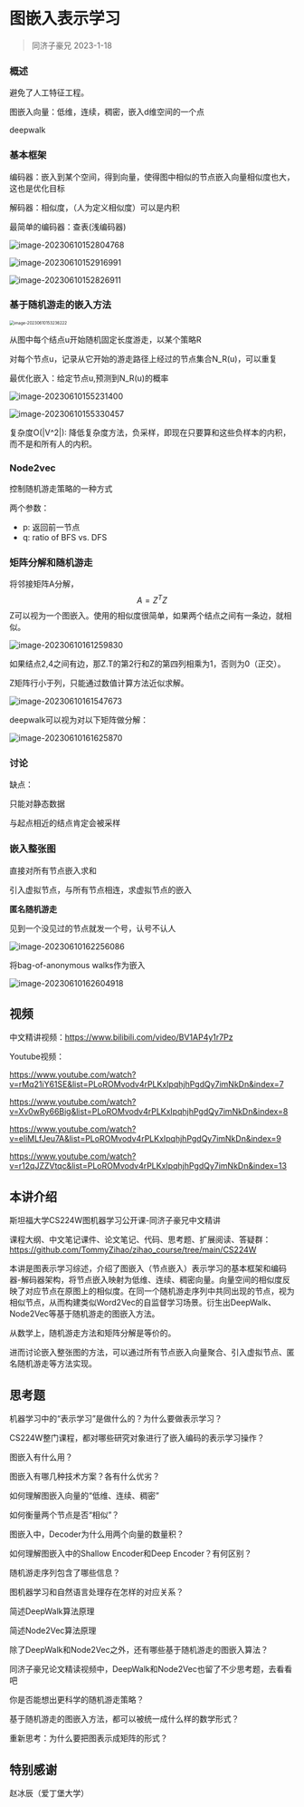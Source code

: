 # 图嵌入表示学习

> 同济子豪兄 2023-1-18
>

### 概述

避免了人工特征工程。

图嵌入向量：低维，连续，稠密，嵌入d维空间的一个点

deepwalk

### 基本框架

编码器：嵌入到某个空间，得到向量，使得图中相似的节点嵌入向量相似度也大，这也是优化目标

解码器：相似度，（人为定义相似度）可以是内积

最简单的编码器：查表(浅编码器)

![image-20230610152804768](C:\Users\lenovo\AppData\Roaming\Typora\typora-user-images\image-20230610152804768.png)

![image-20230610152916991](C:\Users\lenovo\AppData\Roaming\Typora\typora-user-images\image-20230610152916991.png)



![image-20230610152826911](C:\Users\lenovo\AppData\Roaming\Typora\typora-user-images\image-20230610152826911.png)

### 基于随机游走的嵌入方法

<img src="C:\Users\lenovo\AppData\Roaming\Typora\typora-user-images\image-20230610153236222.png" alt="image-20230610153236222" style="zoom: 50%;" />

从图中每个结点u开始随机固定长度游走，以某个策略R

对每个节点u，记录从它开始的游走路径上经过的节点集合N_R(u)，可以重复

最优化嵌入：给定节点u,预测到N_R(u)的概率

![image-20230610155231400](C:\Users\lenovo\AppData\Roaming\Typora\typora-user-images\image-20230610155231400.png)

![image-20230610155330457](C:\Users\lenovo\AppData\Roaming\Typora\typora-user-images\image-20230610155330457.png)

复杂度O(|V^2|): 降低复杂度方法，负采样，即现在只要算和这些负样本的内积，而不是和所有人的内积。

### Node2vec

控制随机游走策略的一种方式

两个参数：

- p: 返回前一节点
- q: ratio of BFS vs. DFS

### 矩阵分解和随机游走

将邻接矩阵A分解，
$$
A = Z^TZ
$$
Z可以视为一个图嵌入。使用的相似度很简单，如果两个结点之间有一条边，就相似。

![image-20230610161259830](C:\Users\lenovo\AppData\Roaming\Typora\typora-user-images\image-20230610161259830.png)

如果结点2,4之间有边，那Z.T的第2行和Z的第四列相乘为1，否则为0（正交）。

Z矩阵行小于列，只能通过数值计算方法近似求解。

![image-20230610161547673](C:\Users\lenovo\AppData\Roaming\Typora\typora-user-images\image-20230610161547673.png)

deepwalk可以视为对以下矩阵做分解：

![image-20230610161625870](C:\Users\lenovo\AppData\Roaming\Typora\typora-user-images\image-20230610161625870.png)

### 讨论

缺点：

只能对静态数据

与起点相近的结点肯定会被采样

### 嵌入整张图

直接对所有节点嵌入求和

引入虚拟节点，与所有节点相连，求虚拟节点的嵌入

**匿名随机游走**

见到一个没见过的节点就发一个号，认号不认人

![image-20230610162256086](C:\Users\lenovo\AppData\Roaming\Typora\typora-user-images\image-20230610162256086.png)

将bag-of-anonymous walks作为嵌入

![image-20230610162604918](C:\Users\lenovo\AppData\Roaming\Typora\typora-user-images\image-20230610162604918.png)



## 视频

中文精讲视频：https://www.bilibili.com/video/BV1AP4y1r7Pz

Youtube视频：

https://www.youtube.com/watch?v=rMq21iY61SE&list=PLoROMvodv4rPLKxIpqhjhPgdQy7imNkDn&index=7

https://www.youtube.com/watch?v=Xv0wRy66Big&list=PLoROMvodv4rPLKxIpqhjhPgdQy7imNkDn&index=8

https://www.youtube.com/watch?v=eliMLfJeu7A&list=PLoROMvodv4rPLKxIpqhjhPgdQy7imNkDn&index=9

https://www.youtube.com/watch?v=r12qJZZVtqc&list=PLoROMvodv4rPLKxIpqhjhPgdQy7imNkDn&index=13

## 本讲介绍

斯坦福大学CS224W图机器学习公开课-同济子豪兄中文精讲

课程大纲、中文笔记课件、论文笔记、代码、思考题、扩展阅读、答疑群：https://github.com/TommyZihao/zihao_course/tree/main/CS224W

本讲是图表示学习综述，介绍了图嵌入（节点嵌入）表示学习的基本框架和编码器-解码器架构，将节点嵌入映射为低维、连续、稠密向量。向量空间的相似度反映了对应节点在原图上的相似度。在同一个随机游走序列中共同出现的节点，视为相似节点，从而构建类似Word2Vec的自监督学习场景。衍生出DeepWalk、Node2Vec等基于随机游走的图嵌入方法。

从数学上，随机游走方法和矩阵分解是等价的。

进而讨论嵌入整张图的方法，可以通过所有节点嵌入向量聚合、引入虚拟节点、匿名随机游走等方法实现。

## 思考题

机器学习中的“表示学习”是做什么的？为什么要做表示学习？

CS224W整门课程，都对哪些研究对象进行了嵌入编码的表示学习操作？

图嵌入有什么用？

图嵌入有哪几种技术方案？各有什么优劣？

如何理解图嵌入向量的“低维、连续、稠密”

如何衡量两个节点是否“相似”？

图嵌入中，Decoder为什么用两个向量的数量积？

如何理解图嵌入中的Shallow Encoder和Deep Encoder？有何区别？

随机游走序列包含了哪些信息？

图机器学习和自然语言处理存在怎样的对应关系？

简述DeepWalk算法原理

简述Node2Vec算法原理

除了DeepWalk和Node2Vec之外，还有哪些基于随机游走的图嵌入算法？

同济子豪兄论文精读视频中，DeepWalk和Node2Vec也留了不少思考题，去看看吧

你是否能想出更科学的随机游走策略？

基于随机游走的图嵌入方法，都可以被统一成什么样的数学形式？

重新思考：为什么要把图表示成矩阵的形式？

## 特别感谢

赵冰辰（爱丁堡大学）

